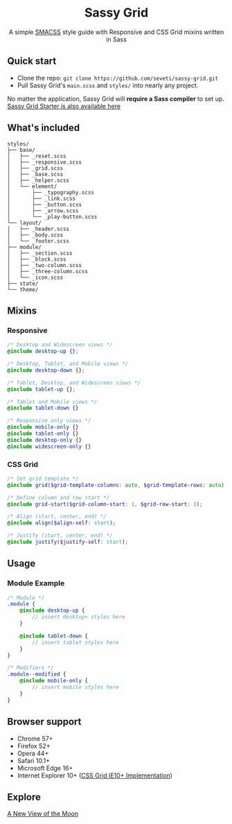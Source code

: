 <h1 align="center">Sassy Grid</h1>
<p align="center">
    A simple <a href="https://smacss.com/">SMACSS</a> style guide with Responsive and CSS Grid mixins written in Sass
</p>

## Quick start
* Clone the repo: `git clone https://github.com/seveti/sassy-grid.git`
* Pull Sassy Grid's `main.scss` and `styles/` into nearly any project.

No matter the application, Sassy Grid will **require a Sass compiler** to set up. [Sassy Grid Starter is also available here](https://github.com/seveti/sassy-grid-starter)

## What's included
```
styles/
├── base/
│   ├── _reset.scss
│   ├── _responsive.scss
│   ├── _grid.scss
│   ├── _base.scss
│   ├── _helper.scss
│   └── element/
│       ├── _typography.scss
│       ├── _link.scss
│       ├── _button.scss
│       ├── _arrow.scss
│       └── _play-button.scss
└── layout/
│   ├── _header.scss
│   ├── _body.scss
│   └── _footer.scss
├── module/
│   ├── _section.scss
│   ├── _block.scss
│   ├── _two-column.scss
│   ├── _three-column.scss
│   └── _icon.scss
├── state/
└── theme/
```

## Mixins
### Responsive
```scss
/* Desktop and Widescreen views */
@include desktop-up {};

/* Desktop, Tablet, and Mobile views */
@include desktop-down {};

/* Tablet, Desktop, and Widescreen views */
@include tablet-up {};

/* Tablet and Mobile views */
@include tablet-down {}

/* Responsive only views */
@include mobile-only {}
@include tablet-only {}
@include desktop-only {}
@include widescreen-only {}
```

### CSS Grid
```scss
/* Set grid template */
@include grid($grid-template-columns: auto, $grid-template-rows: auto);

/* Define column and row start */
@include grid-start($grid-column-start: 1, $grid-row-start: 1);

/* Align (start, center, end) */
@include align($align-self: start);

/* Justify (start, center, end) */
@include justify($justify-self: start);
```

## Usage
### Module Example
```scss
/* Module */
.module {
    @include desktop-up {
        // insert desktop+ styles here
    }

    @include tablet-down {
        // insert tablet styles here
    }
}

/* Modifiers */
.module--modified {
    @include mobile-only {
        // insert mobile styles here
    }
}
```

## Browser support
* Chrome 57+
* Firefox 52+
* Opera 44+
* Safari 10.1+
* Microsoft Edge 16+
* Internet Explorer 10+ (<a href="https://www.w3.org/TR/2011/WD-css3-grid-layout-20110407/">CSS Grid IE10+ Implementation</a>)

## Explore
[A New View of the Moon](https://www.youtube.com/watch?v=XCrJ3NflOpE)